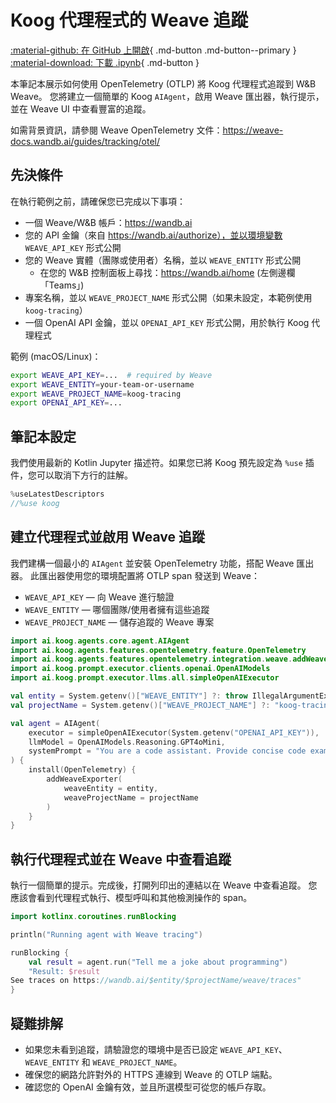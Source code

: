 # Koog 代理程式的 Weave 追蹤

[:material-github: 在 GitHub 上開啟](
https://github.com/JetBrains/koog/blob/develop/examples/notebooks/Weave.ipynb
){ .md-button .md-button--primary }
[:material-download: 下載 .ipynb](
https://raw.githubusercontent.com/JetBrains/koog/develop/examples/notebooks/Weave.ipynb
){ .md-button }

本筆記本展示如何使用 OpenTelemetry (OTLP) 將 Koog 代理程式追蹤到 W&B Weave。
您將建立一個簡單的 Koog `AIAgent`，啟用 Weave 匯出器，執行提示，並在 Weave UI 中查看豐富的追蹤。

如需背景資訊，請參閱 Weave OpenTelemetry 文件：https://weave-docs.wandb.ai/guides/tracking/otel/

## 先決條件

在執行範例之前，請確保您已完成以下事項：

- 一個 Weave/W&B 帳戶：https://wandb.ai
- 您的 API 金鑰（來自 https://wandb.ai/authorize），並以環境變數 `WEAVE_API_KEY` 形式公開
- 您的 Weave 實體（團隊或使用者）名稱，並以 `WEAVE_ENTITY` 形式公開
  - 在您的 W&B 控制面板上尋找：https://wandb.ai/home (左側邊欄「Teams」)
- 專案名稱，並以 `WEAVE_PROJECT_NAME` 形式公開（如果未設定，本範例使用 `koog-tracing`）
- 一個 OpenAI API 金鑰，並以 `OPENAI_API_KEY` 形式公開，用於執行 Koog 代理程式

範例 (macOS/Linux)：
```bash
export WEAVE_API_KEY=...  # required by Weave
export WEAVE_ENTITY=your-team-or-username
export WEAVE_PROJECT_NAME=koog-tracing
export OPENAI_API_KEY=...
```

## 筆記本設定

我們使用最新的 Kotlin Jupyter 描述符。如果您已將 Koog 預先設定為 `%use` 插件，您可以取消下方行的註解。

```kotlin
%useLatestDescriptors
//%use koog

```

## 建立代理程式並啟用 Weave 追蹤

我們建構一個最小的 `AIAgent` 並安裝 OpenTelemetry 功能，搭配 Weave 匯出器。
此匯出器使用您的環境配置將 OTLP span 發送到 Weave：
- `WEAVE_API_KEY` — 向 Weave 進行驗證
- `WEAVE_ENTITY` — 哪個團隊/使用者擁有這些追蹤
- `WEAVE_PROJECT_NAME` — 儲存追蹤的 Weave 專案

```kotlin
import ai.koog.agents.core.agent.AIAgent
import ai.koog.agents.features.opentelemetry.feature.OpenTelemetry
import ai.koog.agents.features.opentelemetry.integration.weave.addWeaveExporter
import ai.koog.prompt.executor.clients.openai.OpenAIModels
import ai.koog.prompt.executor.llms.all.simpleOpenAIExecutor

val entity = System.getenv()["WEAVE_ENTITY"] ?: throw IllegalArgumentException("WEAVE_ENTITY is not set")
val projectName = System.getenv()["WEAVE_PROJECT_NAME"] ?: "koog-tracing"

val agent = AIAgent(
    executor = simpleOpenAIExecutor(System.getenv("OPENAI_API_KEY")),
    llmModel = OpenAIModels.Reasoning.GPT4oMini,
    systemPrompt = "You are a code assistant. Provide concise code examples."
) {
    install(OpenTelemetry) {
        addWeaveExporter(
            weaveEntity = entity,
            weaveProjectName = projectName
        )
    }
}

```

## 執行代理程式並在 Weave 中查看追蹤

執行一個簡單的提示。完成後，打開列印出的連結以在 Weave 中查看追蹤。
您應該會看到代理程式執行、模型呼叫和其他檢測操作的 span。

```kotlin
import kotlinx.coroutines.runBlocking

println("Running agent with Weave tracing")

runBlocking {
    val result = agent.run("Tell me a joke about programming")
    "Result: $result
See traces on https://wandb.ai/$entity/$projectName/weave/traces"
}

```

## 疑難排解

- 如果您未看到追蹤，請驗證您的環境中是否已設定 `WEAVE_API_KEY`、`WEAVE_ENTITY` 和 `WEAVE_PROJECT_NAME`。
- 確保您的網路允許對外的 HTTPS 連線到 Weave 的 OTLP 端點。
- 確認您的 OpenAI 金鑰有效，並且所選模型可從您的帳戶存取。
